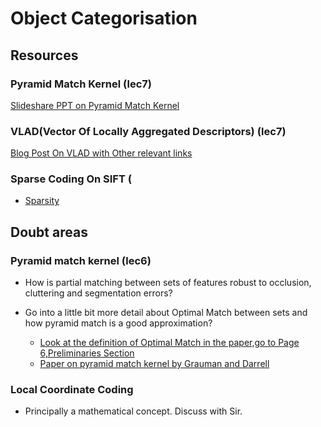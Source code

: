 # Object Categorisation

## Resources

### Pyramid Match Kernel (lec7)
[Slideshare PPT on Pyramid Match Kernel](http://www.slideshare.net/wolf/the-pyramid-match-kernel-discriminative-classification-with-sets-of-image-features)

### VLAD(Vector Of Locally Aggregated Descriptors) (lec7)
[Blog Post On VLAD with Other relevant links](https://ameyajoshi005.wordpress.com/2014/03/29/vlad-an-extension-of-bag-of-words/)

### Sparse Coding On SIFT (
 * [Sparsity](http://ufldl.stanford.edu/wiki/index.php/Sparse_Coding)

## Doubt areas

### Pyramid match kernel (lec6)
* How is partial matching between sets of features robust to occlusion, cluttering and segmentation errors?

* Go into a little bit more detail about Optimal Match between sets and how pyramid match is a good approximation?
  * [Look at the definition of Optimal Match in the paper,go to Page 6,Preliminaries Section](http://groups.csail.mit.edu/vision/vip/papers/grauman_jmlr07.pdf)
  * [Paper on pyramid match kernel by Grauman and Darrell](https://www.vision.caltech.edu/Image_Datasets/Caltech101/grauman_darrell_iccv05.pdf)

### Local Coordinate Coding
* Principally a mathematical concept. Discuss with Sir.

